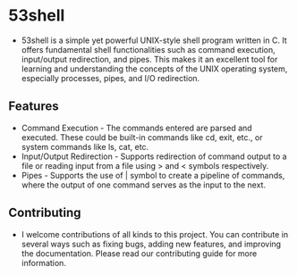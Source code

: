 # 53shell

* 53shell is a simple yet powerful UNIX-style shell program written in C. It offers fundamental shell functionalities such as command execution, input/output redirection, and pipes. This makes it an excellent tool for learning and understanding the concepts of the UNIX operating system, especially processes, pipes, and I/O redirection.

## Features

* Command Execution - The commands entered are parsed and executed. These could be built-in commands like cd, exit, etc., or system commands like ls, cat, etc.
* Input/Output Redirection - Supports redirection of command output to a file or reading input from a file using > and < symbols respectively.
* Pipes - Supports the use of | symbol to create a pipeline of commands, where the output of one command serves as the input to the next.


## Contributing

* I welcome contributions of all kinds to this project. You can contribute in several ways such as fixing bugs, adding new features, and improving the documentation. Please read our contributing guide for more information.
